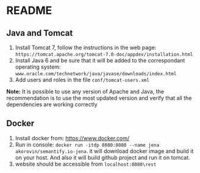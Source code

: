 
# README 

## Java and Tomcat

1. Install Tomcat 7, follow the instructions in the web page:
   `https://tomcat.apache.org/tomcat-7.0-doc/appdev/installation.html`
2. Install Java 6 and be sure that it will be added to the correspondant
   operating system: `www.oracle.com/technetwork/java/javase/downloads/index.html`
3. Add users and roles in the file `conf/tomcat-users.xml`

**Note:** It is possible to use any version of Apache and Java, the
recommendation is to use the most updated version and verify that all the
dependencies are working correctly

## Docker

1. Install docker from: https://www.docker.com/
2. Run in console: `docker run -itdp 8080:8080 --name jena akorovin/semantify.io-jena`. 
it will download docker image and build it on your host. And also it will build github project and run it on tomcat.
3. website should be accessible from `localhost:8080\rest`
